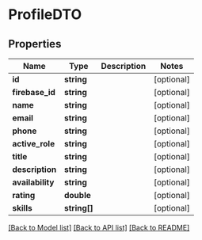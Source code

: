 # ProfileDTO

## Properties
Name | Type | Description | Notes
------------ | ------------- | ------------- | -------------
**id** | **string** |  | [optional] 
**firebase_id** | **string** |  | [optional] 
**name** | **string** |  | [optional] 
**email** | **string** |  | [optional] 
**phone** | **string** |  | [optional] 
**active_role** | **string** |  | [optional] 
**title** | **string** |  | [optional] 
**description** | **string** |  | [optional] 
**availability** | **string** |  | [optional] 
**rating** | **double** |  | [optional] 
**skills** | **string[]** |  | [optional] 

[[Back to Model list]](../../README.md#documentation-for-models) [[Back to API list]](../../README.md#documentation-for-api-endpoints) [[Back to README]](../../README.md)

